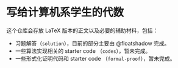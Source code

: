 # 写给计算机系学生的代数

这个仓库会存放 LaTeX 版本的正文以及必要的辅助材料，包括：

- 习题解答（`solution`），目前的部分主要由 @floatshadow 完成。
- 一些算法实现相关的 starter code （`codes`），暂未完成。
- 一些形式化证明代码和 starter code （`formal-proof`），暂未完成。